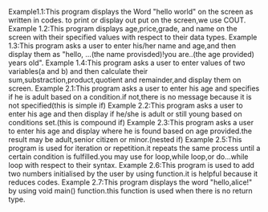 Example1.1:This program displays the Word "hello world" on the screen as written in codes. to print or display out put on the screen,we use COUT.
Example 1.2:This program displays age,price,grade, and name on the screen with their specified values with respect to their data types.
Example 1.3:This program asks a user to enter his/her name and age,and then display them as "hello, ...(the name provisded)!you are..(the age provided) years old".
Example 1.4:This program asks a user to enter values of two variables(a and b) and then calculate their sum,substraction,product,quotient and remainder,and display them on screen.
Example 2.1:This program asks a user to enter his age and specifies if he is adult based on a condition.if not,there is no message because it is not specified(this is simple if)
Example 2.2:This program asks a user to enter his age and then display if he/she is adult or still young based on conditions set.(this is compound if)
Example 2.3:This program asks a user to enter his age and display where he is found based on age provided.the result may be adult,senior citizen or  minor.(nested if)
Example 2.5:This program is used for iteration or repetition.it repeats the same process until a certain condition is fulfilled.you may use for loop,while loop,or do...while loop with respect to their syntax.
Example 2.6:This program is used to add two numbers initialised by the user by using function.it is helpful because it reduces codes.
Example 2.7:This program displays the word "hello,alice!" by using void main() function.this function is used when there is no return type.
